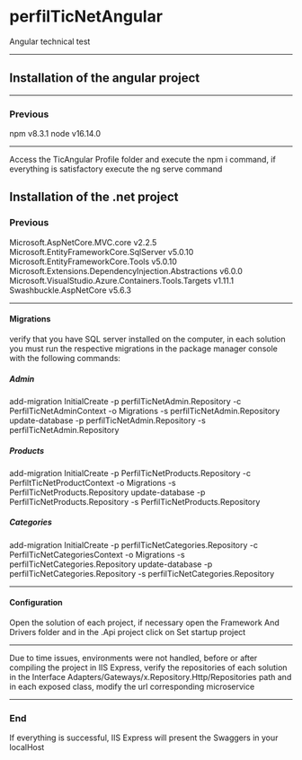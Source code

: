 # perfilTicNetAngular
Angular technical test
***
## Installation of the angular project
***
### Previous
npm v8.3.1
node v16.14.0
***
Access the TicAngular Profile folder and execute the npm i command, if everything is satisfactory execute the ng serve command
## Installation of the .net project
### Previous
Microsoft.AspNetCore.MVC.core v2.2.5
Microsoft.EntityFrameworkCore.SqlServer v5.0.10
Microsoft.EntityFrameworkCore.Tools v5.0.10
Microsoft.Extensions.DependencyInjection.Abstractions v6.0.0
Microsoft.VisualStudio.Azure.Containers.Tools.Targets v1.11.1
Swashbuckle.AspNetCore v5.6.3
***
#### Migrations
verify that you have SQL server installed on the computer, in each solution you must run the respective migrations in the package manager console with the following commands:
##### Admin
add-migration InitialCreate -p perfilTicNetAdmin.Repository -c PerfilTicNetAdminContext -o Migrations -s perfilTicNetAdmin.Repository
update-database -p perfilTicNetAdmin.Repository -s perfilTicNetAdmin.Repository
##### Products
add-migration InitialCreate -p PerfilTicNetProducts.Repository -c PerfiltTicNetProductContext -o Migrations -s PerfilTicNetProducts.Repository
update-database -p PerfilTicNetProducts.Repository -s PerfilTicNetProducts.Repository
##### Categories
add-migration InitialCreate -p perfilTicNetCategories.Repository -c PerfilTicNetCategoriesContext -o Migrations -s perfilTicNetCategories.Repository
update-database -p perfilTicNetCategories.Repository -s perfilTicNetCategories.Repository
***
#### Configuration
Open the solution of each project, if necessary open the Framework And Drivers folder and in the .Api project click on Set startup project
***
Due to time issues, environments were not handled, before or after compiling the project in IIS Express, verify the repositories of each solution in the Interface Adapters/Gateways/x.Repository.Http/Repositories path and in each exposed class, modify the url corresponding microservice
***
### End
If everything is successful, IIS Express will present the Swaggers in your localHost


